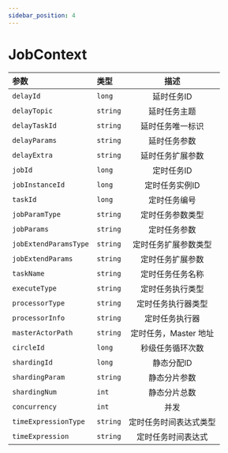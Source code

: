 ```yaml
---
sidebar_position: 4
---
```


# JobContext

| 参数 | 类型 | 描述 |
|:----------|:----------|:--:|
| `delayId` |`long`| 延时任务ID |
| `delayTopic`| `string`| 延时任务主题 |
| `delayTaskId`| `string`| 延时任务唯一标识 |
| `delayParams` |`string`| 延时任务参数 |
| `delayExtra` |`string` |延时任务扩展参数 |
| `jobId` |`long` |定时任务ID |
| `jobInstanceId`|`long` | 定时任务实例ID |
| `taskId` |`long`| 定时任务编号 |
| `jobParamType`| `string`| 定时任务参数类型 |
| `jobParams` |`string` |定时任务参数 |
| `jobExtendParamsType` |`string`| 定时任务扩展参数类型 |
| `jobExtendParams` |`string`| 定时任务扩展参数 |
| `taskName` |`string`| 定时任务任务名称 |
| `executeType` | `string`|定时任务执行类型 |
| `processorType` |`string`| 定时任务执行器类型 |
| `processorInfo` | `string`|定时任务执行器 |
| `masterActorPath` |`string`| 定时任务，Master 地址 |
| `circleId` |`long` |秒级任务循环次数 |
| `shardingId` |`long` |静态分配ID |
| `shardingParam` | `string`|静态分片参数 |
| `shardingNum` | `int`|静态分片总数 |
| `concurrency` |`int`| 并发 |
| `timeExpressionType` | `string`|定时任务时间表达式类型 |
| `timeExpression` | `string`|定时任务时间表达式 |